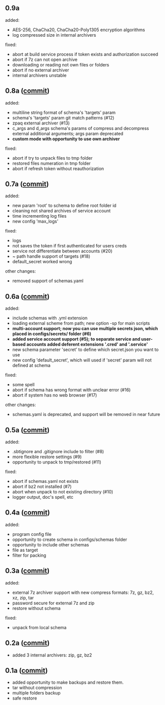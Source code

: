 
## 0.9a
added:
- AES-256, ChaCha20, ChaCha20-Poly1305 encryption algorithms
- log compressed size in internal archivers

fixed:
- abort at build service process if token exists and authorization succeed
- abort if 7z can not open archive
- downloading or reading not own files or folders
- abort if no external archiver
- internal archivers unstable


## 0.8a ([commit](https://github.com/imKokoT/simple-backup-tool/commit/22b9e205291c1926baa9f663eced4cd23477d808)) 
added:
- multiline string format of schema's 'targets' param
- schema's 'targets' param git match patterns (#12)
- zpaq external archiver (#13)
- c_args and d_args schema's params of compress and decompress external additional arguments; args param deprecated 
- **custom mode with opportunity to use own archiver**

fixed:
- abort if try to unpack files to tmp folder
- restored files numeration in tmp folder
- abort if refresh token without reauthorization


## 0.7a  ([commit](https://github.com/imKokoT/simple-backup-tool/commit/18e9be75b5076aade2f05a4427ef28037c109df8))
added:
- new param 'root' to schema to define root folder id
- cleaning not shared archives of service account
- time incrementing log files
- new config 'max_logs'

fixed:
- logs
- not saves the token if first authenticated for users creds
- service not differentiate between accounts (#20) 
- ~ path handle support of targets (#18)
- default_secret worked wrong

other changes:
- removed support of schemas.yaml


## 0.6a  ([commit](https://github.com/imKokoT/simple-backup-tool/commit/5b3654221d8aec004100f9f0dc07c26b736cf39b))
added:
- include schemas with .yml extension
- loading external scheme from path; new option -sp for main scripts
- **multi-account support; now you can use multiple secrets json, which placed in configs/secrets/ folder (#6)**
- **added service account support (#5); to separate service and user-based accounts added deferent extensions '.cred' and '.service'** 
- new schema parameter 'secret' to define which secret.json you want to use 
- new config 'default_secret', which will used if 'secret' param will not defined at schema

fixed:
- some spell
- abort if schema has wrong format with unclear error (#16)
- abort if system has no web browser (#17)

other changes:
- schemas.yaml is deprecated, and support will be removed in near future


## 0.5a  ([commit](https://github.com/imKokoT/simple-backup-tool/commit/608cb2f8cfdde57ac6854e1a38f7bd7634b9961f))
added:
- .sbtignore and .gitignore include to filter (#8)
- more flexible restore settings (#9)
- opportunity to unpack to tmp/restored (#11)

fixed:
- abort if schemas.yaml not exists
- abort if bz2 not installed (#7)
- abort when unpack to not existing directory (#10)
- logger output, doc's spell, etc


## 0.4a  ([commit](https://github.com/imKokoT/simple-backup-tool/commit/98ced2a15aa84257b4d10716a32ec4b772d77cf5))
added:
- program config file
- opportunity to create schema in configs/schemas folder
- opportunity to include other schemas
- file as target
- filter for packing


## 0.3a  ([commit](https://github.com/imKokoT/simple-backup-tool/commit/ad006ee409158819b8e0b0cd00f0c6857c6884c8))
added:
- external 7z archiver support with new compress formats: 7z, gz, bz2, xz, zip, tar
- password secure for external 7z and zip
- restore without schema

fixed:
- unpack from local schema


## 0.2a  ([commit](https://github.com/imKokoT/simple-backup-tool/commit/f26ce98d8ecf5fac3fa3cab1ec0a67ff202cc943))
- added 3 internal archivers: zip, gz, bz2


## 0.1a  ([commit](https://github.com/imKokoT/simple-backup-tool/commit/390c7b30e9303c9fa2514368f9962c6d0ad495d4))
- added opportunity to make backups and restore them.
- tar without compression
- multiple folders backup
- safe restore
